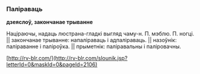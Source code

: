 ### Паліраваць
**дзеяслоў, закончанае трыванне**

Націраючы, надаць люстрана-гладкі выгляд чаму-н. П. мэблю. П. ногці. || закончанае трыванне: напаліраваць і адпаліраваць. || назоўнік: паліраванне і паліроўка. || прыметнік: паліравальны і паліровачны.

<a rel="author">[http://rv-blr.com/](http://rv-blr.com/slounik.jsp?letterId=0&maskId=0&pageId=2106)</a>
